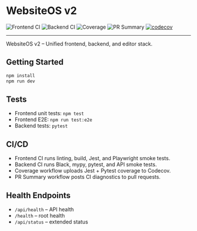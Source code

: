 # WebsiteOS v2

![Frontend CI](https://github.com/nickbaxter18/websitos/actions/workflows/frontend-ci.yml/badge.svg)
![Backend CI](https://github.com/nickbaxter18/websitos/actions/workflows/backend-ci.yml/badge.svg)
![Coverage](https://github.com/nickbaxter18/websitos/actions/workflows/coverage.yml/badge.svg)
![PR Summary](https://github.com/nickbaxter18/websitos/actions/workflows/pr-summary.yml/badge.svg)
[![codecov](https://codecov.io/gh/nickbaxter18/websitos/branch/main/graph/badge.svg)](https://codecov.io/gh/nickbaxter18/websitos)

---

WebsiteOS v2 – Unified frontend, backend, and editor stack.

## Getting Started

```bash
npm install
npm run dev
```

## Tests

- Frontend unit tests: `npm test`
- Frontend E2E: `npm run test:e2e`
- Backend tests: `pytest`

## CI/CD

- Frontend CI runs linting, build, Jest, and Playwright smoke tests.
- Backend CI runs Black, mypy, pytest, and API smoke tests.
- Coverage workflow uploads Jest + Pytest coverage to Codecov.
- PR Summary workflow posts CI diagnostics to pull requests.

## Health Endpoints

- `/api/health` – API health
- `/health` – root health
- `/api/status` – extended status

<!-- retrigger Frontend CI -->